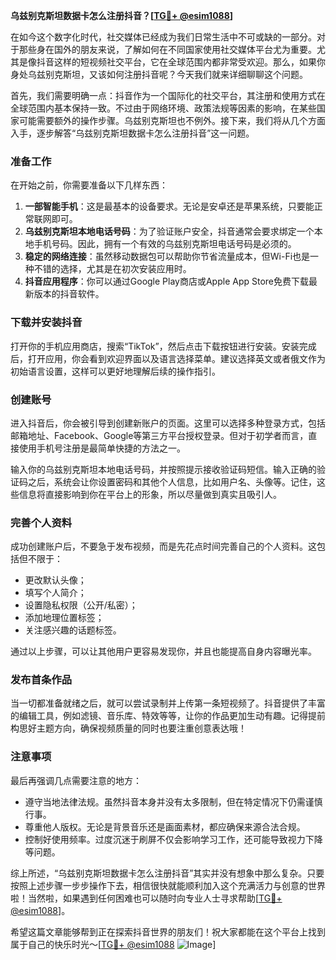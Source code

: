 **乌兹别克斯坦数据卡怎么注册抖音？[[TG💪+ @esim1088](https://t.me/s/esim1088)]**

在如今这个数字化时代，社交媒体已经成为我们日常生活中不可或缺的一部分。对于那些身在国外的朋友来说，了解如何在不同国家使用社交媒体平台尤为重要。尤其是像抖音这样的短视频社交平台，它在全球范围内都非常受欢迎。那么，如果你身处乌兹别克斯坦，又该如何注册抖音呢？今天我们就来详细聊聊这个问题。

首先，我们需要明确一点：抖音作为一个国际化的社交平台，其注册和使用方式在全球范围内基本保持一致。不过由于网络环境、政策法规等因素的影响，在某些国家可能需要额外的操作步骤。乌兹别克斯坦也不例外。接下来，我们将从几个方面入手，逐步解答“乌兹别克斯坦数据卡怎么注册抖音”这一问题。

### 准备工作

在开始之前，你需要准备以下几样东西：

1. **一部智能手机**：这是最基本的设备要求。无论是安卓还是苹果系统，只要能正常联网即可。
2. **乌兹别克斯坦本地电话号码**：为了验证账户安全，抖音通常会要求绑定一个本地手机号码。因此，拥有一个有效的乌兹别克斯坦电话号码是必须的。
3. **稳定的网络连接**：虽然移动数据包可以帮助你节省流量成本，但Wi-Fi也是一种不错的选择，尤其是在初次安装应用时。
4. **抖音应用程序**：你可以通过Google Play商店或Apple App Store免费下载最新版本的抖音软件。

### 下载并安装抖音

打开你的手机应用商店，搜索“TikTok”，然后点击下载按钮进行安装。安装完成后，打开应用，你会看到欢迎界面以及语言选择菜单。建议选择英文或者俄文作为初始语言设置，这样可以更好地理解后续的操作指引。

### 创建账号

进入抖音后，你会被引导到创建新账户的页面。这里可以选择多种登录方式，包括邮箱地址、Facebook、Google等第三方平台授权登录。但对于初学者而言，直接使用手机号注册是最简单快捷的方法之一。

输入你的乌兹别克斯坦本地电话号码，并按照提示接收验证码短信。输入正确的验证码之后，系统会让你设置密码和其他个人信息，比如用户名、头像等。记住，这些信息将直接影响到你在平台上的形象，所以尽量做到真实且吸引人。

### 完善个人资料

成功创建账户后，不要急于发布视频，而是先花点时间完善自己的个人资料。这包括但不限于：
- 更改默认头像；
- 填写个人简介；
- 设置隐私权限（公开/私密）；
- 添加地理位置标签；
- 关注感兴趣的话题标签。

通过以上步骤，可以让其他用户更容易发现你，并且也能提高自身内容曝光率。

### 发布首条作品

当一切都准备就绪之后，就可以尝试录制并上传第一条短视频了。抖音提供了丰富的编辑工具，例如滤镜、音乐库、特效等等，让你的作品更加生动有趣。记得提前构思好主题方向，确保视频质量的同时也要注重创意表达哦！

### 注意事项

最后再强调几点需要注意的地方：
- 遵守当地法律法规。虽然抖音本身并没有太多限制，但在特定情况下仍需谨慎行事。
- 尊重他人版权。无论是背景音乐还是画面素材，都应确保来源合法合规。
- 控制好使用频率。过度沉迷于刷屏不仅会影响学习工作，还可能导致视力下降等问题。

综上所述，“乌兹别克斯坦数据卡怎么注册抖音”其实并没有想象中那么复杂。只要按照上述步骤一步步操作下去，相信很快就能顺利加入这个充满活力与创意的世界啦！当然啦，如果遇到任何困难也可以随时向专业人士寻求帮助[[TG💪+ @esim1088](https://t.me/s/esim1088)]。

希望这篇文章能够帮到正在探索抖音世界的朋友们！祝大家都能在这个平台上找到属于自己的快乐时光～[[TG💪+ @esim1088](https://t.me/s/esim1088) ![Image](https://i.postimg.cc/4NQfJmqS/Snipaste-2025-05-13-00-14-12.png)]